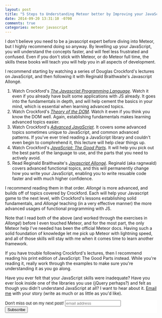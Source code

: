 ```yaml
---
layout: post
title: "5 Steps to Understanding Meteor better by Improving your JavaScript"
date: 2014-09-20 13:31:10 -0700
comments: true
categories: meteor javascript
---
```


I don't believe you need to be a javascript expert before diving into Meteor, but I highly recommend doing so anyway. By levelling up your JavaScript, you will understand the concepts faster, and will feel less frustrated and confused. Even if you don't stick with Meteor, or do Meteor full time, the skills these books will teach you will help you in all aspects of development.

I recommend starting by watching a series of Douglas Crockford's lectures on JavaScript, and then following it with Reginald Braithwaite's Javascript Allongé.

1. Watch Crockford's _[The Javascript Programming Language](https://www.youtube.com/watch?v=v2ifWcnQs6M)_. Watch it even if you already have built some applications with JS already. It goes into the fundamentals in depth, and will help cement the basics in your mind, which is essential when learning advanced topics.
1. Watch Crockford's _[Theory of the DOM](https://www.youtube.com/watch?v=v2ifWcnQs6M)_. Watch it even if you think you know the DOM well. Again, establishing fundamentals makes learning advanced topics easier.
1. Watch Crockford's _[Advanced JavaScript](https://www.youtube.com/watch?v=DwYPG6vreJg)_. It covers some advanced topics sometimes unique to JavaScript, and common advanced patterns. If you've ever tried reading a JavaScript library and couldn't even begin to comphrehend it, this lecture will help clear things up.
1. Watch Crockford's _[JavaScript: The Good Parts](https://www.youtube.com/watch?v=hQVTIJBZook)_. It will help you pick out the best parts of the language to use, and the parts that you need to actively avoid.
1. Read Reginald Braithwaite's _[Javascript Allongé](https://leanpub.com/javascript-allonge)_. Reginald (aka ragnwald) covers advanced functional topics, and this will permanently change how you write your JavaScript, enabling you to write resuable code faster and with much higher confidence.

I recommend reading them in that order. *Allongé* is more advanced, and builds off of topics covered by Crockford. Each will help your Javascript game to the next level, with Crockford's lessons establishing solid fundamentals, and *Allongé* teaching (in a very effective manner) the more advanced usages of functional programming with JS.

Note that I read both of the above (and worked through the exercises in *Allongé*) before I even touched Meteor, and for the most part, the only Meteor help I've needed has been the official Meteor docs. Having such a solid foundation of knowledge let me pick up Meteor with lightning speed, and all of those skills will stay with me when it comes time to learn another framework.

If you have trouble following Crockford's lectures, then I recommend reading his print edition of JavaScript: The Good Parts instead. While you're reading it, really work through the examples to make sure you're understanding it as you go along.

Have you ever felt that your JavaScript skills were inadequate? Have you ever look inside one of the libraries you use (jQuery perhaps?) and felt as though you didn't understand JavaScript at all? I want to hear about it. [Email me](mailto:rgould@u2622.ca) with your story (write as much or as little as you'd like).

<!-- Begin MailChimp Signup Form -->
<link href="//cdn-images.mailchimp.com/embedcode/slim-081711.css" rel="stylesheet" type="text/css">
<style type="text/css">
  #mc_embed_signup{background:#fff; clear:left; font:14px Helvetica,Arial,sans-serif; }
  /* Add your own MailChimp form style overrides in your site stylesheet or in this style block.
     We recommend moving this block and the preceding CSS link to the HEAD of your HTML file. */
</style>
<div id="mc_embed_signup">
<form action="//wordpress.us8.list-manage.com/subscribe/post?u=ff25df46443f09aa393c2ae1d&amp;id=46f2ebecac" method="post" id="mc-embedded-subscribe-form" name="mc-embedded-subscribe-form" class="validate" target="_blank" novalidate>
  <label for="mce-EMAIL">Don't miss out on my next post!</label>
  <input type="email" value="" name="EMAIL" class="email" id="mce-EMAIL" placeholder="email address" required>
    <!-- real people should not fill this in and expect good things - do not remove this or risk form bot signups-->
    <div style="position: absolute; left: -5000px;"><input type="text" name="b_ff25df46443f09aa393c2ae1d_46f2ebecac" tabindex="-1" value=""></div>
    <div class="clear"><input type="submit" value="Subscribe" name="subscribe" id="mc-embedded-subscribe" class="button"></div>
</form>
</div>

<!--End mc_embed_signup-->
